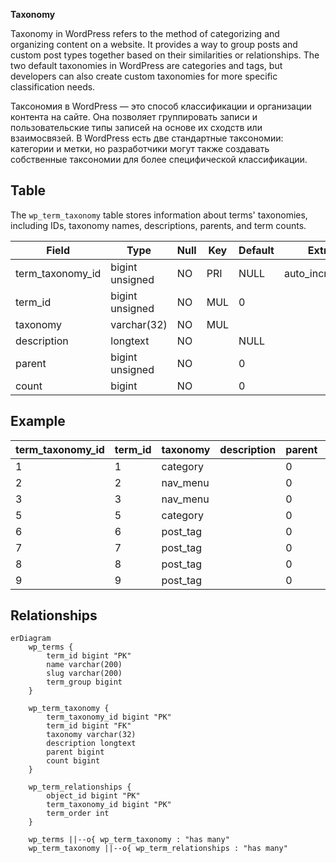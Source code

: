 **Taxonomy**

Taxonomy in WordPress refers to the method of categorizing and organizing content on a website. It provides a way to group posts and custom post types together based on their similarities or relationships. The two default taxonomies in WordPress are categories and tags, but developers can also create custom taxonomies for more specific classification needs.

Таксономия в WordPress — это способ классификации и организации контента на сайте. Она позволяет группировать записи и пользовательские типы записей на основе их сходств или взаимосвязей. В WordPress есть две стандартные таксономии: категории и метки, но разработчики могут также создавать собственные таксономии для более специфической классификации.

## Table

The `wp_term_taxonomy` table stores information about terms' taxonomies, including IDs, taxonomy names, descriptions, parents, and term counts.

| Field            | Type            | Null | Key | Default | Extra          |
|------------------|-----------------|------|-----|---------|----------------|
| term_taxonomy_id | bigint unsigned | NO   | PRI | NULL    | auto_increment |
| term_id          | bigint unsigned | NO   | MUL | 0       |                |
| taxonomy         | varchar(32)     | NO   | MUL |         |                |
| description      | longtext        | NO   |     | NULL    |                |
| parent           | bigint unsigned | NO   |     | 0       |                |
| count            | bigint          | NO   |     | 0       |                |

## Example

| term_taxonomy_id | term_id | taxonomy | description | parent | count |
|------------------|---------|----------|-------------|--------|-------|
|                1 |       1 | category |             |      0 |     2 |
|                2 |       2 | nav_menu |             |      0 |     5 |
|                3 |       3 | nav_menu |             |      0 |     2 |
|                5 |       5 | category |             |      0 |     2 |
|                6 |       6 | post_tag |             |      0 |     0 |
|                7 |       7 | post_tag |             |      0 |     0 |
|                8 |       8 | post_tag |             |      0 |     0 |
|                9 |       9 | post_tag |             |      0 |     0 |

## Relationships

```mermaid
erDiagram
    wp_terms {
        term_id bigint "PK"
        name varchar(200)
        slug varchar(200)
        term_group bigint
    }

    wp_term_taxonomy {
        term_taxonomy_id bigint "PK"
        term_id bigint "FK"
        taxonomy varchar(32)
        description longtext
        parent bigint
        count bigint
    }

    wp_term_relationships {
        object_id bigint "PK"
        term_taxonomy_id bigint "PK"
        term_order int
    }

    wp_terms ||--o{ wp_term_taxonomy : "has many"
    wp_term_taxonomy ||--o{ wp_term_relationships : "has many"
```
